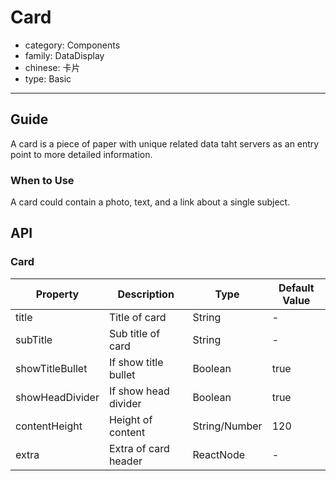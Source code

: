 # Card

-   category: Components
-   family: DataDisplay
-   chinese: 卡片
-   type: Basic

---

## Guide

A card is a piece of paper with unique related data taht servers as an entry point to more detailed information.

### When to Use

A card could contain a photo, text, and a link about a single subject.

## API

### Card

| Property     | Description           | Type            | Default Value  |
| --------------- | ------------ | ------------- | ---- |
| title           | Title of card | String        | -    |
| subTitle        | Sub title of card | String        | -    |
| showTitleBullet | If show title bullet | Boolean       | true |
| showHeadDivider | If show head divider | Boolean       | true |
| contentHeight   | Height of content  | String/Number | 120  |
| extra           | Extra of card header | ReactNode     | -    |
